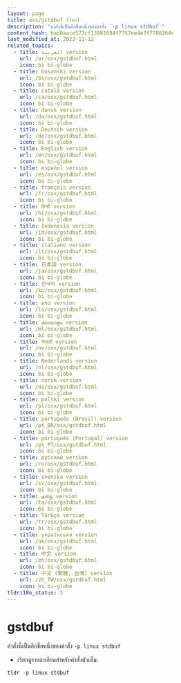 ```yaml
---
layout: page
title: osx/gstdbuf (ไทย)
description: "คำสั่งนี้เป็นอีกชื่อหนึ่งของคำสั่ง `-p linux stdbuf`"
content_hash: bad0aace573cf13981684f7757ee4e7f7788264c
last_modified_at: 2023-11-12
related_topics:
  - title: العربية version
    url: /ar/osx/gstdbuf.html
    icon: bi bi-globe
  - title: bosanski version
    url: /bs/osx/gstdbuf.html
    icon: bi bi-globe
  - title: català version
    url: /ca/osx/gstdbuf.html
    icon: bi bi-globe
  - title: dansk version
    url: /da/osx/gstdbuf.html
    icon: bi bi-globe
  - title: Deutsch version
    url: /de/osx/gstdbuf.html
    icon: bi bi-globe
  - title: English version
    url: /en/osx/gstdbuf.html
    icon: bi bi-globe
  - title: español version
    url: /es/osx/gstdbuf.html
    icon: bi bi-globe
  - title: français version
    url: /fr/osx/gstdbuf.html
    icon: bi bi-globe
  - title: हिन्दी version
    url: /hi/osx/gstdbuf.html
    icon: bi bi-globe
  - title: Indonesia version
    url: /id/osx/gstdbuf.html
    icon: bi bi-globe
  - title: italiano version
    url: /it/osx/gstdbuf.html
    icon: bi bi-globe
  - title: 日本語 version
    url: /ja/osx/gstdbuf.html
    icon: bi bi-globe
  - title: 한국어 version
    url: /ko/osx/gstdbuf.html
    icon: bi bi-globe
  - title: ລາວ version
    url: /lo/osx/gstdbuf.html
    icon: bi bi-globe
  - title: മലയാളം version
    url: /ml/osx/gstdbuf.html
    icon: bi bi-globe
  - title: नेपाली version
    url: /ne/osx/gstdbuf.html
    icon: bi bi-globe
  - title: Nederlands version
    url: /nl/osx/gstdbuf.html
    icon: bi bi-globe
  - title: norsk version
    url: /no/osx/gstdbuf.html
    icon: bi bi-globe
  - title: polski version
    url: /pl/osx/gstdbuf.html
    icon: bi bi-globe
  - title: português (Brasil) version
    url: /pt_BR/osx/gstdbuf.html
    icon: bi bi-globe
  - title: português (Portugal) version
    url: /pt_PT/osx/gstdbuf.html
    icon: bi bi-globe
  - title: русский version
    url: /ru/osx/gstdbuf.html
    icon: bi bi-globe
  - title: svenska version
    url: /sv/osx/gstdbuf.html
    icon: bi bi-globe
  - title: தமிழ் version
    url: /ta/osx/gstdbuf.html
    icon: bi bi-globe
  - title: Türkçe version
    url: /tr/osx/gstdbuf.html
    icon: bi bi-globe
  - title: українська version
    url: /uk/osx/gstdbuf.html
    icon: bi bi-globe
  - title: 中文 version
    url: /zh/osx/gstdbuf.html
    icon: bi bi-globe
  - title: 中文 (繁體, 台灣) version
    url: /zh_TW/osx/gstdbuf.html
    icon: bi bi-globe
tldri18n_status: 2
---
```

# gstdbuf

คำสั่งนี้เป็นอีกชื่อหนึ่งของคำสั่ง `-p linux stdbuf`

- เรียกดูรายละเอียดสำหรับคำสั่งตัวเต็ม:

`tldr -p linux stdbuf`
